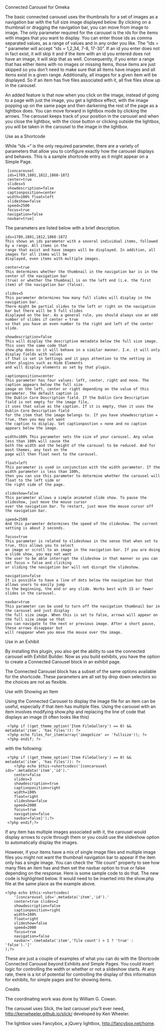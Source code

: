 Connected Carousel for Omeka

 The basic connected carousel uses the thumbnails for a set of images as a navigation bar with the full size image displayed below.
By clicking on a thumbnail or dragging the navigation bar, you can move from image to image. The only parameter required for the
carousel is the ids for the items with images that you want to display. You can enter those ids as comma separated values, as a
range of values and in any order you like. The “ids = “ parameter will accept “ids = 1,2,34, 7-8, 17-30”. If an id you enter does
not in fact exist, it will skip it and if the item with an id you entered does not have an image, it will skip that as well.
Consequently, if you enter a range that has either items with no images or missing items, those items are just skipped so you don’t
need to make sure that all items have images and all items exist in a given range. Additionally, all images for a given item will be
displayed. So if an item has five files associated with it, all five files show up in the carousel.

 An added feature is that now when you click on the image, instead of going to a page with just the image, you get a lightbox
effect, with the image popping up on the same page and then darkening the rest of the page as a lightbox does. You can move forward
in lightbox mode by clicking the arrows. The carousel keeps track of your position in the carousel and when you close the lightbox,
with the close button or clicking outside the lightbox, you will be taken in the carousel to the image in the lightbox.

 Use as a Shortcode

 While “ids =“ is the only required parameter, there are a variety of parameters that allow you to configure exactly how the
carousel displays and behaves. This is a sample shortcode entry as it might appear on a Simple Page.

	 [concarousel 
	 ids=1789,1801,1812,1868-1872 
	 center=true 
	 slides=5 
	 showdescription=false 
	 captionposition=center 
	 width=100% float=left
	 slideshow=false 
	 speed=2500 
	 focus=true 
	 navigation=false 
	 navbar=true]

 The parameters are listed below with a brief description.

	ids=1789,1801,1812,1868-1872 
	This shows an ids parameter with a several individual items, followed by a range. All items in the
	range that exist and have images will be displayed. In addition, all images for all items will be 
	displayed, even items with multiple images.

	center=true 
	This determines whether the thumbnail in the navigation bar is in the center of the navigation bar
	(true) or whether the thumbnail is on the left end (i.e. the first item) of the navigation bar (false). 
	
	slides=5 
	This parameter determines how many full slides will display in the navigation bar. 
	There might be partial slides to the left or right on the navigation bar but there will be 5 full slides
	displayed on the bar. As a general rule, you should always use an odd number of slides if center = true 
	so that you have an even number to the right and left of the center slide.

	showdescription=false 
	This will display the descriptive metadata below the full size image. This uses the same code that 
	show.php does so it will behave in a similar manner. I.e. it will only display fields with values 
	if that is set in Settings and it pays attention to the setting in other plugins such as Hide Elements
	and will display elements as set by that plugin. 

	captionposition=center 
	This parameter has four values: left, center, right and none. The caption appears below the full size 
	image on the left, center or right depending on the value of this parameter. The default caption is 
	the Dublin Core Description field. If the Dublin Core Description field is not empty for the image file, 
	it uses that value as the caption. If it is empty, then it uses the Dublin Core Description field 
	for the item that the image belongs to. If you have showdescription = true, then you may not want 
	the caption to display. Set captionpostion = none and no caption appears below the image. 

	width=100% This parameter sets the size of your carousel. Any value less than 100% will cause the 
	both the width and the height of the carousel to be reduced. And for most themes, any text on the
	page will then float next to the carousel.

	float=left 
	This parameter is used in conjunction with the width parameter. If the width parameter is less than 100%, 
	then you can use this parameter to determine whether the carousel will float to the left side or 
	the right side of the page.

	slideshow=false 
	This parameter allows a simple animated slide show. To pause the slideshow, just move the mouse cursor
	over the navigation bar. To restart, just move the mouse cursor off the navigation bar. 
	
	speed=2500 
	And this parameter determines the speed of the slideshow. The current setting is about 2 seconds. 

	focus=true 
	This parameter is related to slideshows in the sense that when set to true, this allows you to select
	an image or scroll to an image in the navigation bar. If you are doing a slide show, you may not want 
	the user to be able interrupt the slideshow in that manner so you can set focus = false and clicking 
	or sliding the navigation bar will not disrupt the slideshow. 

	navigation=false 
	It is possible to have a line of dots below the navigation bar that allows users to easily jump 
	to the beginning, the end or any slide. Works best with 15 or fewer slides in the carousel. 

	navbar=true 
	This parameter can be used to turn off the navigation thumbnail bar in the carousel and just display
	the full size image. When this is set to false, arrows will appear on the full size image so that 
	you can navigate to the next or previous image. After a short pause, these arrows disappear but 
	will reappear when you move the mouse over the image.

 Use in an Exhibit

 By installing this plugin, you also get the ability to use the connected carousel with Exhibit Builder. Now as you build exhibits,
you have the option to create a Connected Carousel block in an exhibit page.

 The Connected Carousel block has a subset of the same options available for the shortcode. These parameters are all set by drop
down selectors so the choices are not as flexible.

 Use with Showing an Item

 Using the Connected Carousel to display the image file for an item can be useful, especially if that item has multiple files. Using
the carousel with an item involves modifying show.php and replacing the line of code that displays an image (it often looks like
this)

	 <?php if ((get_theme_option('Item FileGallery') == 0) && metadata('item', 'has files')): ?>
	 <?php echo files_for_item(array('imageSize' => 'fullsize')); ?> 
	 <?php endif; ?>

 with the following:

	 <?php if ((get_theme_option('Item FileGallery') == 0) && metadata('item', 'has files')): ?> 
		<?php echo $this->shortcodes('[concarousel ids='.metadata('item','id').' 
		center=false 
		slides=3 
		showdescription=true 
		captionposition=right 
		width=100% 
		float=right 
		slideshow=false 
		speed=2000 
		focus=true 
		navigation=false 
		navbar=false]');?> 
	 <?php endif;?> 
	
If any item has multiple images associated with it, the carousel would display arrows to cycle through them or you could use the slideshow option to automatically display the images.
	
However, if your items have a mix of single image files and multiple image files you might not want the thumbnail navigation bar to appear if the item only has a single image. You can check the “file count” property to see how many files an item has and then set the navbar option to true or false depending on the response. Here is some sample code to do that. The new code is highlighted below. It would need to be inserted into the show.php file at the same place as the example above.

	<?php echo $this->shortcodes(
		'[concarousel ids='.metadata('item','id').' 
		center=true slides=2 
		showdescription=false 
		captionposition=right 
		width=100% 
		float=right 
		slideshow=false 
		speed=2000 
		focus=true 
		navigation=false 
		navbar='.(metadata('item','file count') > 1 ? 'true' : 'false').']'
	);?>

These are just a couple of examples of what you can do with the Shortcode Connected Carousel beyond Exhibits and Simple Pages. You could insert logic for controlling the width or whether or not a slideshow starts. At any rate, there is a lot of potential for controlling the display of this information for exhibits, for simple pages and for showing items.


 Credits

 The coordinating work was done by William G. Cowan.

 The carousel uses Slick, the last carousel you’ll ever need, http://kenwheeler.github.io/slick/ developed by Ken Wheeler.

 The lightbox uses Fancybox, a jQuery lightbox, http://fancybox.net/home.
